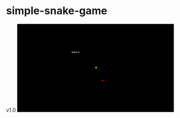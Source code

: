 # simple-snake-game

v1.0
![](https://github.com/gunnaryonker/simple-snake-game/blob/main/snake_game_example.gif)
